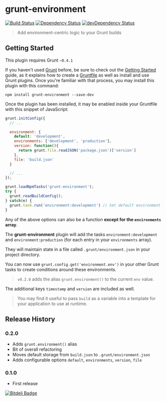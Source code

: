# grunt-environment

[![Build Status](https://travis-ci.org/logankoester/grunt-environment.png)](https://travis-ci.org/logankoester/grunt-environment)
[![Dependency Status](https://david-dm.org/logankoester/grunt-environment.png)](https://david-dm.org/logankoester/grunt-environment)
[![devDependency Status](https://david-dm.org/logankoester/grunt-environment/dev-status.png)](https://david-dm.org/logankoester/grunt-environment#info=devDependencies)

> Add environment-centric logic to your Grunt builds

## Getting Started
This plugin requires Grunt `~0.4.1`

If you haven't used [Grunt](http://gruntjs.com/) before, be sure to check out the [Getting Started](http://gruntjs.com/getting-started) guide, as it explains how to create a [Gruntfile](http://gruntjs.com/sample-gruntfile) as well as install and use Grunt plugins. Once you're familiar with that process, you may install this plugin with this command:

```shell
npm install grunt-environment --save-dev
```

Once the plugin has been installed, it may be enabled inside your Gruntfile with this snippet of JavaScript:

```js
grunt.initConfig({
  // ...

  environment: {
    default: 'development',
    environments: ['development', 'production'],
    version: function(){
      return grunt.file.readJSON('package.json')['version']
    },
    file: 'build.json'
  }

  // ...
});

grunt.loadNpmTasks('grunt-environment');
try {
  grunt.readBuildConfig();
} catch(e) {
  grunt.task.run('environment:development') // Set default environment
}

```

Any of the above options can also be a function  **except for the `environments` array**.

The **grunt-environment** plugin will add the tasks `environment:development` and
`environment:production` (for each entry in your `environments` array).

They will maintain state in a file called `.grunt/environment.json` in your project directory.

You can now use `grunt.config.get('environment.env')` in your other Grunt tasks to
create conditions around these environments.

> `v0.2.0` adds the alias `grunt.environment()` to the current `env` value.

The additional keys  `timestamp` and `version` are included as well.

> You may find it useful to pass `build` as a variable into a template for your application to use at runtime.

## Release History

###  0.2.0

* Adds `grunt.environment()` alias
* Bit of overall refactoring
* Moves default storage from `build.json` to `.grunt/environment.json`
* Adds configurable options `default`, `environments`, `version`, `file`

### 0.1.0

* First release


[![Bitdeli Badge](https://d2weczhvl823v0.cloudfront.net/logankoester/grunt-environment/trend.png)](https://bitdeli.com/free "Bitdeli Badge")


